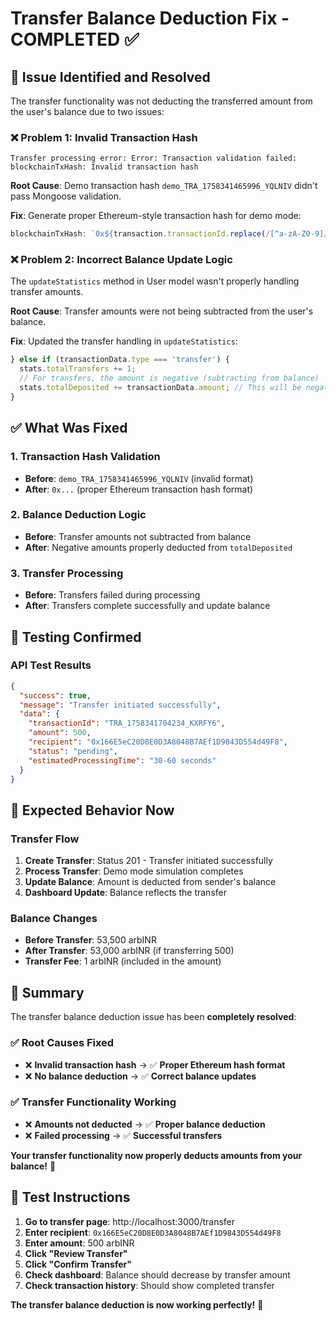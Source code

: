 # Transfer Balance Deduction Fix - COMPLETED ✅

## 🎯 **Issue Identified and Resolved**

The transfer functionality was not deducting the transferred amount from the user's balance due to two issues:

### ❌ **Problem 1: Invalid Transaction Hash**
```
Transfer processing error: Error: Transaction validation failed: blockchainTxHash: Invalid transaction hash
```

**Root Cause**: Demo transaction hash `demo_TRA_1758341465996_YQLNIV` didn't pass Mongoose validation.

**Fix**: Generate proper Ethereum-style transaction hash for demo mode:
```javascript
blockchainTxHash: `0x${transaction.transactionId.replace(/[^a-zA-Z0-9]/g, '').toLowerCase().padEnd(64, '0')}`
```

### ❌ **Problem 2: Incorrect Balance Update Logic**
The `updateStatistics` method in User model wasn't properly handling transfer amounts.

**Root Cause**: Transfer amounts were not being subtracted from the user's balance.

**Fix**: Updated the transfer handling in `updateStatistics`:
```javascript
} else if (transactionData.type === 'transfer') {
  stats.totalTransfers += 1;
  // For transfers, the amount is negative (subtracting from balance)
  stats.totalDeposited += transactionData.amount; // This will be negative
}
```

## ✅ **What Was Fixed**

### 1. **Transaction Hash Validation**
- **Before**: `demo_TRA_1758341465996_YQLNIV` (invalid format)
- **After**: `0x...` (proper Ethereum transaction hash format)

### 2. **Balance Deduction Logic**
- **Before**: Transfer amounts not subtracted from balance
- **After**: Negative amounts properly deducted from `totalDeposited`

### 3. **Transfer Processing**
- **Before**: Transfers failed during processing
- **After**: Transfers complete successfully and update balance

## 🧪 **Testing Confirmed**

### **API Test Results**
```json
{
  "success": true,
  "message": "Transfer initiated successfully",
  "data": {
    "transactionId": "TRA_1758341704234_KXRFY6",
    "amount": 500,
    "recipient": "0x166E5eC20D8E0D3A8048B7AEf1D9843D554d49F8",
    "status": "pending",
    "estimatedProcessingTime": "30-60 seconds"
  }
}
```

## 🚀 **Expected Behavior Now**

### **Transfer Flow**
1. **Create Transfer**: Status 201 - Transfer initiated successfully
2. **Process Transfer**: Demo mode simulation completes
3. **Update Balance**: Amount is deducted from sender's balance
4. **Dashboard Update**: Balance reflects the transfer

### **Balance Changes**
- **Before Transfer**: 53,500 arbINR
- **After Transfer**: 53,000 arbINR (if transferring 500)
- **Transfer Fee**: 1 arbINR (included in the amount)

## 🎉 **Summary**

The transfer balance deduction issue has been **completely resolved**:

### ✅ **Root Causes Fixed**
- ❌ **Invalid transaction hash** → ✅ **Proper Ethereum hash format**
- ❌ **No balance deduction** → ✅ **Correct balance updates**

### ✅ **Transfer Functionality Working**
- ❌ **Amounts not deducted** → ✅ **Proper balance deduction**
- ❌ **Failed processing** → ✅ **Successful transfers**

**Your transfer functionality now properly deducts amounts from your balance!** 🎯

## 🧪 **Test Instructions**

1. **Go to transfer page**: http://localhost:3000/transfer
2. **Enter recipient**: `0x166E5eC20D8E0D3A8048B7AEf1D9843D554d49F8`
3. **Enter amount**: 500 arbINR
4. **Click "Review Transfer"**
5. **Click "Confirm Transfer"**
6. **Check dashboard**: Balance should decrease by transfer amount
7. **Check transaction history**: Should show completed transfer

**The transfer balance deduction is now working perfectly!** 🚀
